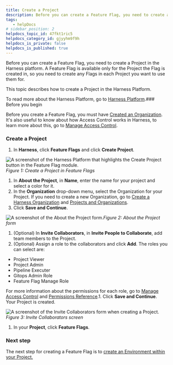 ```yaml
---
title: Create a Project
description: Before you can create a Feature Flag, you need to create a Project in the Harness platform. A Feature Flag is available only for the Project the Flag is created in, so you need to create any Flags in…
tags: 
   - helpDocs
# sidebar_position: 2
helpdocs_topic_id: 47fkt1ric5
helpdocs_category_id: gjyyhm9f9h
helpdocs_is_private: false
helpdocs_is_published: true
---
```


Before you can create a Feature Flag, you need to create a Project in the Harness platform. A Feature Flag is available only for the Project the Flag is created in, so you need to create any Flags in each Project you want to use them for.

This topic describes how to create a Project in the Harness Platform. 

To read more about the Harness Platform, go to [Harness Platform](https://harness.helpdocs.io/category/3fso53aw1u-howto-general).### Before you begin

Before you create a Feature Flag, you must have [Created an Organization](/article/36fw2u92i4-create-an-organization). It's also useful to know about how Access Control works in Harness, to learn more about this, go to [Manage Access Control](/article/g8ajhy6msi-manage-access-control).

### Create a Project

1. In **Harness**, click **Feature Flags** and click **Create Project**.

![A screenshot of the Harness Platform that highlights the Create Project button in the Feature Flag module.](https://files.helpdocs.io/kw8ldg1itf/articles/1j7pdkqh7j/1657790301439/rp-93-h-kye-eud-psd-afi-asl-rh-tc-ujd-vsm-bi-to-9-y-2-eg-lrun-3-qecy-a-5-po-9-g-0-nof-ch-8-gntej-b-2-e-y-1-ck-8-f-z-8-ao-2-ho-7-o-px-qgwqdv-8-ne-e-3-prh-2-u-u-ogv-brjm-ehtan-9-ug-ipqvf-l-6-v-4-gb-05-biq-1-a)*Figure 1: Create a Project in Feature Flags*

1. In **About the Project**, in **Name**, enter the name for your project and select a color for it.
2. In the **Organization** drop-down menu, select the Organization for your Project. If you need to create a new Organization, go to [Create a Harness Organization](/article/36fw2u92i4-create-an-organization#step_1_create_a_harness_org) and [Projects and Organizations](/article/7fibxie636-projects-and-organizations).
3. Click **Save and Continue**.

![A screenshot of the About the Project form.](https://files.helpdocs.io/kw8ldg1itf/articles/1j7pdkqh7j/1657792660295/xdneg-gv-r-6-f-4-rgla-pg-kjva-aduhqfr-vjoye-bl-090-jt-g-7-zc-xgwxf-zx-o-qjsil-rs-zr-85-sqh-gg-fnww-4-yahlj-rgxq-hbva-ab-9-e-iei-dk-ty-pyijo-1-ij-4-g-h-0-vfw-p-hdp-cqbkh-wm-6-wo-3-gouh-vrz-ijz-2-h-g-w)*Figure 2: About the Project form*

1. (Optional) In **Invite Collaborators**, in **Invite People to Collaborate**, add team members to the Project.
2. (Optional) Assign a role to the collaborators and click **Add**. The roles you can select are:
* Project Viewer
* Project Admin
* Pipeline Executer
* Gitops Admin Role
* Feature Flag Manage Role

For more information about the permissions for each role, go to [Manage Access Control](/article/g8ajhy6msi-manage-access-control) and [Permissions Reference](https://ngdocs.harness.io/article/yaornnqh0z-permissions-reference).1. Click **Save and Continue**. Your Project is created.

![A screenshot of the Invite Collaborators form when creating a Project. ](https://files.helpdocs.io/kw8ldg1itf/articles/1j7pdkqh7j/1657790409889/wce-7-fqyc-ytklmi-6-m-y-5-k-4-oe-7-k-d-11-xlfe-nx-axzjlbul-lwa-gy-nla-t-2-r-vgbn-99-qexd-z-2-ej-9-m-1-tjsk-ni-wf-zc-tcgymd-34-lbw-sam-nxnmz-31-wxy-kb-40-hrg-pru-0-h-nvvab-vv-357678-pba-ip-fvif-4-jlyn-ydg)*Figure 3: Invite Collaborators screen*

1. In your **Project**, click **Feature Flags**.

### Next step

The next step for creating a Feature Flag is to [create an Environment within your Project.](/article/nh1n5qtjmm-create-an-environment)

